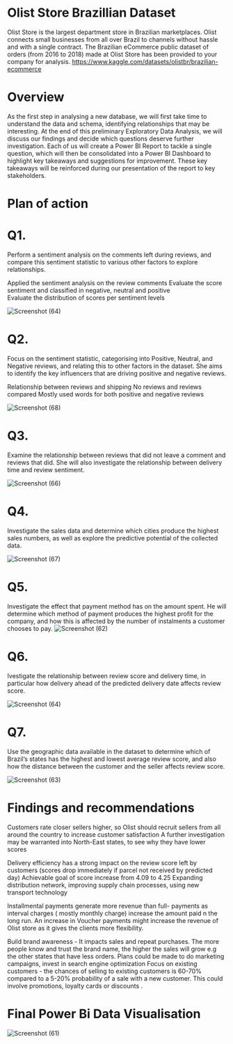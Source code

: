 # Olist Store Brazillian Dataset

Olist Store is the largest department store in Brazilian marketplaces. Olist connects small businesses from all over Brazil to channels without hassle and with a single contract. The Brazilian eCommerce public dataset of orders (from 2016 to 2018) made at Olist Store has been provided to your company for analysis.
https://www.kaggle.com/datasets/olistbr/brazilian-ecommerce

# Overview

As the first step in analysing a new database, we will first take time to understand the data and schema, identifying relationships that may be interesting. At the end of this preliminary Exploratory Data Analysis, we will discuss our findings and decide which questions deserve further investigation. Each of us will create a Power BI Report to tackle a single question, which will then be consolidated into a Power BI Dashboard to highlight key takeaways and suggestions for improvement. These key takeaways will be reinforced during our presentation of the report to key stakeholders.

# Plan of action

# Q1.

Perform a sentiment analysis on the comments left during reviews, and compare this sentiment statistic to various other factors to explore relationships.

Applied the sentiment analysis on the review comments 
Evaluate the score sentiment and classified in negative, neutral and positive  
Evaluate the distribution of scores per sentiment levels


![Screenshot (64)](https://user-images.githubusercontent.com/36445846/198919314-9d1fd11c-598e-4e88-8544-6a324e5d5786.png)


# Q2.

Focus on the sentiment statistic, categorising into Positive, Neutral, and Negative reviews, and relating this to other factors in the dataset. She aims to identify the key influencers that are driving positive and negative reviews.

Relationship between reviews and shipping
No reviews and reviews compared
Mostly used words for both positive and negative reviews

![Screenshot (68)](https://user-images.githubusercontent.com/36445846/198921959-8d305e47-1b33-4ead-918a-dff69c031f33.png)



# Q3.

Examine the relationship between reviews that did not leave a comment and reviews that did. She will also investigate the relationship between delivery time and review sentiment.

![Screenshot (66)](https://user-images.githubusercontent.com/36445846/198919410-f6d2d22d-636c-411a-a03f-7ca456587a60.png)


# Q4.

Investigate the sales data and determine which cities produce the highest sales numbers, as well as explore the predictive potential of the collected data.

![Screenshot (67)](https://user-images.githubusercontent.com/36445846/198919428-4daaddd1-0e0b-449d-8def-1384f64fc362.png)


# Q5.

Investigate the effect that payment method has on the amount spent. He will determine which method of payment produces the highest profit for the company, and how this is affected by the number of instalments a customer chooses to pay.
![Screenshot (62)](https://user-images.githubusercontent.com/36445846/198919474-3fce7406-3f5d-4824-85e1-262464161770.png)


# Q6.
Ivestigate the relationship between review score and delivery time, in particular how delivery ahead of the predicted delivery date affects review score.

![Screenshot (64)](https://user-images.githubusercontent.com/36445846/198919593-2a21902d-a548-45d0-b5a4-12255bd339dc.png)

# Q7.
Use the geographic data available in the dataset to determine which of Brazil’s states has the highest and lowest average review score, and also how the distance between the customer and the seller affects review score.

![Screenshot (63)](https://user-images.githubusercontent.com/36445846/198919497-fd707a23-c96d-4674-86aa-aaa4c07a1a6d.png)

# Findings and recommendations
Customers rate closer sellers higher, so Olist should recruit sellers from all around the country to increase customer satisfaction
A further investigation may be warranted into North-East states, to see why they have lower scores

Delivery efficiency has a strong impact on the review score left by customers (scores drop immediately if parcel not received by predicted day)
Achievable goal of score increase from 4.09 to 4.25 
Expanding distribution network, improving supply chain processes, using new transport technology

Installmental payments generate more revenue than full- payments as interval charges ( mostly  monthly charge) increase the amount paid n the long run. 
An increase in Voucher payments might increase the revenue of Olist store as it gives the clients more flexibility.

Build brand awareness - It impacts sales and repeat purchases. The more people know and trust the brand name, the higher the sales will grow e.g the other states that have less orders. Plans could be made to do marketing campaigns, invest in search engine optimization
Focus on existing customers - the chances of selling to existing customers is 60-70% compared to a 5-20% probability of a sale with a new customer. This could involve promotions, loyalty cards or discounts .


# Final Power Bi Data Visualisation
![Screenshot (61)](https://user-images.githubusercontent.com/36445846/198915292-39344668-a5e8-4f78-8184-3b665f7f21a4.png)




